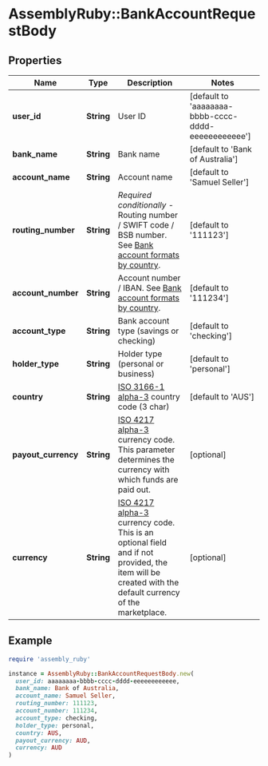 # AssemblyRuby::BankAccountRequestBody

## Properties

| Name | Type | Description | Notes |
| ---- | ---- | ----------- | ----- |
| **user_id** | **String** | User ID | [default to &#39;aaaaaaaa-bbbb-cccc-dddd-eeeeeeeeeeee&#39;] |
| **bank_name** | **String** | Bank name | [default to &#39;Bank of Australia&#39;] |
| **account_name** | **String** | Account name | [default to &#39;Samuel Seller&#39;] |
| **routing_number** | **String** | *Required conditionally* - Routing number / SWIFT code / BSB number. See [Bank account formats by country](https://developer.assemblypayments.com/docs/input-formats).  | [default to &#39;111123&#39;] |
| **account_number** | **String** | Account number / IBAN. See [Bank account formats by country](https://developer.assemblypayments.com/docs/input-formats).  | [default to &#39;111234&#39;] |
| **account_type** | **String** | Bank account type (savings or checking) | [default to &#39;checking&#39;] |
| **holder_type** | **String** | Holder type (personal or business) | [default to &#39;personal&#39;] |
| **country** | **String** | [ISO 3166-1 alpha-3](https://en.wikipedia.org/wiki/ISO_3166-1_alpha-3#Officially_assigned_code_elements) country code (3 char) | [default to &#39;AUS&#39;] |
| **payout_currency** | **String** | [ISO 4217 alpha-3](https://en.wikipedia.org/wiki/ISO_4217#Active_codes) currency code. This parameter determines the currency with which funds are paid out. | [optional] |
| **currency** | **String** | [ISO 4217 alpha-3](https://en.wikipedia.org/wiki/ISO_4217#Active_codes) currency code. This is an optional field and if not provided, the item will be created with the default currency of the marketplace. | [optional] |

## Example

```ruby
require 'assembly_ruby'

instance = AssemblyRuby::BankAccountRequestBody.new(
  user_id: aaaaaaaa-bbbb-cccc-dddd-eeeeeeeeeeee,
  bank_name: Bank of Australia,
  account_name: Samuel Seller,
  routing_number: 111123,
  account_number: 111234,
  account_type: checking,
  holder_type: personal,
  country: AUS,
  payout_currency: AUD,
  currency: AUD
)
```

